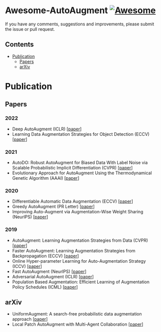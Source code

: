 # Awesome-AutoAugment [![Awesome](https://awesome.re/badge.svg)](https://awesome.re)

If you have any comments, suggestions and improvements, please submit the issue or pull request.

## Contents
* [Publication](#publication)
  * [Papers](#papers)
  * [arXiv](#arxiv)

# Publication
## Papers
### 2022
* Deep AutoAugment (ICLR) [[paper](https://arxiv.org/abs/2203.06172)]
* Learning Data Augmentation Strategies for Object Detection (ECCV) [[paper](https://link.springer.com/chapter/10.1007/978-3-030-58583-9_34)]
### 2021
* AutoDO: Robust AutoAugment for Biased Data With Label Noise via Scalable Probabilistic Implicit Differentiation (CVPR) [[paper](https://openaccess.thecvf.com/content/CVPR2021/html/Gudovskiy_AutoDO_Robust_AutoAugment_for_Biased_Data_With_Label_Noise_via_CVPR_2021_paper.html)]
* Evolutionary Approach for AutoAugment Using the Thermodynamical Genetic Algorithm (AAAI) [[paper](https://www.aaai.org/AAAI21Papers/AAAI-4767.TerauchiA.pdf)]
### 2020
* Differentiable Automatic Data Augmentation (ECCV) [[paper](https://link.springer.com/chapter/10.1007/978-3-030-58542-6_35)]
* Greedy AutoAugment (PR Letter) [[paper](https://www.sciencedirect.com/science/article/pii/S0167865520303305)]
* Improving Auto-Augment via Augmentation-Wise Weight Sharing (NeurlPS) [[paper](https://proceedings.neurips.cc/paper/2020/hash/dc49dfebb0b00fd44aeff5c60cc1f825-Abstract.html)]
### 2019
* AutoAugment: Learning Augmentation Strategies from Data (CVPR) [[paper](https://openaccess.thecvf.com/content_CVPR_2019/html/Cubuk_AutoAugment_Learning_Augmentation_Strategies_From_Data_CVPR_2019_paper.html)]
* Faster AutoAugment: Learning Augmentation Strategies from Backpropagation (ECCV) [[paper](https://link.springer.com/chapter/10.1007/978-3-030-58595-2_1)]
* Online Hyper-parameter Learning for Auto-Augmentation Strategy (ICCV) [[paper](https://openaccess.thecvf.com/content_ICCV_2019/html/Lin_Online_Hyper-Parameter_Learning_for_Auto-Augmentation_Strategy_ICCV_2019_paper.html)]
* Fast AutoAugment (NeurlPS) [[paper](https://proceedings.neurips.cc/paper/2019/hash/6add07cf50424b14fdf649da87843d01-Abstract.html)]
* Adversarial AutoAugment (ICLR) [[paper](https://arxiv.org/abs/1912.11188)]
* Population Based Augmentation: Efficient Learning of Augmentation Policy Schedules (ICML) [[paper](https://proceedings.mlr.press/v97/ho19b.html)]

## arXiv
* UniformAugment: A search-free probabilistic data augmentation approach [[paper](https://arxiv.org/abs/2003.14348)]
* Local Patch AutoAugment with Multi-Agent Collaboration [[paper](https://arxiv.org/abs/2103.11099)]
